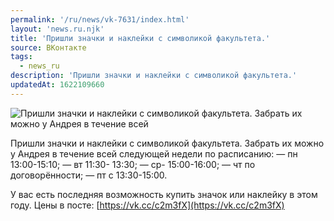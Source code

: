 ```yaml
---
permalink: '/ru/news/vk-7631/index.html'
layout: 'news.ru.njk'
title: 'Пришли значки и наклейки с символикой факультета.'
source: ВКонтакте
tags:
  - news_ru
description: 'Пришли значки и наклейки с символикой факультета.'
updatedAt: 1622109660
---
```

![Пришли значки и наклейки с символикой факультета. Забрать их можно у Андрея в течение всей](https://sun9-41.userapi.com/sun9-86/impg/Dg9Re6BojCRQf-fVfwqAm-8mI0iiiA-V7QSLRw/CPoGrPnYt-E.jpg?size=810x1080&quality=96&sign=635af0c0cf816a32d1e25e83e854f2d7&c_uniq_tag=CKFcSZR2WtNjyJhKaKLqR18pTFMaW9-fTrEZtbTAQwc&type=album)

Пришли значки и наклейки с символикой факультета. Забрать их можно у Андрея в течение всей следующей недели по расписанию:
— пн 13:00-15:10;
— вт 11:30- 13:30;
— ср- 15:00-16:00;
— чт по договорённости;
— пт с 13:30-15:00.

У вас есть последняя возможность купить значок или наклейку в этом году. Цены в посте: [https://vk.cc/c2m3fX](https://vk.cc/c2m3fX)
